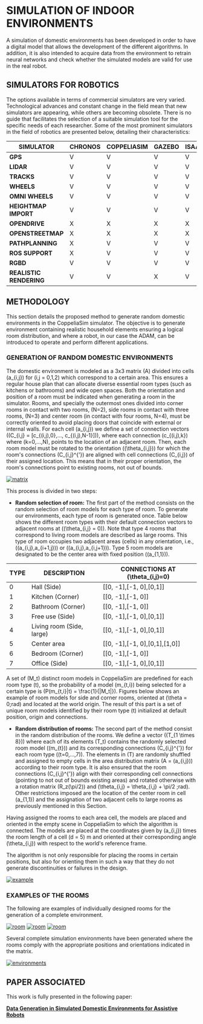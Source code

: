 # SIMULATION OF INDOOR ENVIRONMENTS


A simulation of domestic environments has been developed in order to have a digital model that allows the development of the different algorithms. In addition, it is also intended to acquire data from the environment to retrain neural networks and check whether the simulated models are valid for use in the real robot. 


## SIMULATORS FOR ROBOTICS

The options available in terms of commercial simulators are very varied. Technological advances and constant change in the field mean that new simulators are appearing, while others are becoming obsolete. There is no guide that facilitates the selection of a suitable simulation tool for the specific needs of each researcher. Some of the most prominent simulators in the field of robotics are presented below, detailing their characteristics:

| **SIMULATOR**         | **CHRONOS** | **COPPELIASIM** | **GAZEBO** | **ISAAC** | **UNITY** | **WEBOTS** |
|------------------------|-------------|-----------------|------------|-----------|-----------|------------|
| **GPS**               | V           | V               | V          | V         | V         | V          |
| **LIDAR**             | V           | V               | V          | V         | V         | V          |
| **TRACKS**            | V           | V               | V          | V         | V         | V          |
| **WHEELS**            | V           | V               | V          | V         | V         | V          |
| **OMNI WHEELS**       | V           | V               | V          | V         | V         | V          |
| **HEIGHTMAP IMPORT**  | V           | V               | V          | V         | V         | V          |
| **OPENDRIVE**         | X           | X               | X          | X         | X         | V          |
| **OPENSTREETMAP**     | X           | X               | X          | X         | X         | V          |
| **PATHPLANNING**      | X           | V               | V          | V         | X         | V          |
| **ROS SUPPORT**       | X           | V               | V          | V         | X         | V          |
| **RGBD**              | V           | V               | V          | V         | V         | V          |
| **REALISTIC RENDERING**| V           | V               | X          | V         | V         | X          |



## METHODOLOGY

This section details the proposed method to generate random domestic environments in the CoppeliaSim simulator. The objective is to generate environment containing realistic household elements ensuring a logical room distribution, and where a robot, in our case the ADAM, can be introduced to operate and perform different applications. 


### GENERATION OF RANDOM DOMESTIC ENVIRONMENTS
The domestic environment is modeled as a 3x3 matrix \(A\) divided into cells \(a_{i,j}\) for \(i,j = 0,1,2\) which correspond to a certain area. This ensures a regular house plan that can allocate diverse essential room types (such as kitchens or bathrooms) and wide open spaces. Both the orientation and position of a room must be indicated when generating a room in the simulator. Rooms, and specially the outermost ones divided into corner rooms in contact with two rooms, \(N=2\), side rooms in contact with three rooms, \(N=3\) and center room (in contact with four rooms, N=4), must be correctly oriented to avoid placing doors that coincide with external or internal walls. For each cell \(a_{i,j}\) we define a set of connection vectors \((C_{i,j} = [c_{(i,j),0},..., c_{(i,j),N-1}])\), where each connection \(c_{(i,j),k}\) where \(k=0,...,N\), points to the location of an adjacent room. Then, each room model must be rotated to the orientation \((\theta_{i,j})\) for which the room's connections \(C_{i,j}^{'}\) are aligned with cell connections \(C_{i,j}\) of their assigned location. This means that in their proper orientation, the room's connections point to existing rooms, not out of bounds.

[![matrix](../fig/1.png)](https://ieeexplore.ieee.org/abstract/document/10797352)

This process is divided in two steps:

* **Random selection of room:** The first part of the method consists on the random selection of room models for each type of room. To generate our environments, each type of room is generated once. Table below shows the different room types with their default connection vectors to adjacent rooms at \((\theta_{i,j} = 0)\). Note that type 4 rooms that correspond to living room models are described as large rooms. This type of room occupies two adjacent areas (cells) in any orientation, i.e., \((a_{i,j},a_{i+1,j})\) or \((a_{i,j},a_{i,j+1})\). Type 5 room models are designated to be the center area with fixed position \((a_{1,1})\).

|**TYPE**|**DESCRIPTION**|**CONNECTIONS AT \(\theta_{i,j}=0\)**|
|-------------------|----------------|------|
|0|Hall (Side) |[[0, -1],[-1, 0],[0,1]]|
|1|Kitchen (Corner) |[[0, -1],[-1, 0]]|
|2|Bathroom (Corner)|[[0, -1],[-1, 0]]|
|3|Free use (Side)|[[0, -1],[-1, 0],[0,1]]|
|4|Living room (Side, large)|[[0, -1],[-1, 0],[0,1]]|
|5|Center area|[[0, -1],[-1, 0],[0,1],[1,0]]|
|6|Bedroom (Corner)|[[0, -1],[-1, 0]]|
|7|Office (Side)|[[0, -1],[-1, 0],[0,1]]|


A set of \(M_t\) distinct room models in CoppeliaSim are predefined for each room type \(t\), so the probability of a model \(m_{t,i}\) being selected for a certain type is \(P(m_{t,i}|t) = \frac{1}{|M_t|}\). Figures below shows an example of room models for side and corner rooms, oriented at \(\theta = 0\;rad\) and located at the world origin. The result of this part is a set of unique room models identified by their room type \(t\) initialized at default position, origin and connections.


* **Random distribution of rooms:**  The second part of the method consist in the random distribution of the rooms. We define a vector \((T_{1 \times 8})\) where each of its elements \(T_t\) contains the randomly selected room model \((m_{t})\) and its corresponding connections \(C_{i,j}^{'}\) for each room type \((t=0,...,7)\). The elements in \(T\) are randomly shuffled and assigned to empty cells in the area distribution matrix \(A = (a_{i,j})\) according to their room type. It is also ensured that the room connections \(C_{i,j}^{'}\) align with their corresponding cell connections (pointing to not out of bounds existing areas) and rotated otherwise with a rotation matrix \(R_z(\pi/2)\) and \(\theta_{i,j} = \theta_{i,j} + \pi/2 \;rad\). Other restrictions imposed are the location of the center room in cell \(a_{1,1}\) and the assignation of two adjacent cells to large rooms as previously mentioned in this Section.

Having assigned the rooms to each area cell, the models are placed and oriented in the empty scene in CoppeliaSim to which the algorithm is connected. The models are placed at the coordinates given by \(a_{i,j}\) times the room length of a cell \(d = 5\) m and oriented at their corresponding angle \(\theta_{i,j}\) with respect to the world's reference frame.

The algorithm is not only responsible for placing the rooms in certain positions, but also for orienting them in such a way that they do not generate discontinuities or failures in the design.


[![example](../fig/7.png)](https://ieeexplore.ieee.org/abstract/document/10797352)

### EXAMPLES OF THE ROOMS

The following are examples of individually designed rooms for the generation of a complete environment.

[![room](../fig/3.png)](https://ieeexplore.ieee.org/abstract/document/10797352)
[![room](../fig/4.png)](https://ieeexplore.ieee.org/abstract/document/10797352)
[![room](../fig/5.png)](https://ieeexplore.ieee.org/abstract/document/10797352)


Several complete simulation environments have been generated where the rooms comply with the appropriate positions and orientations indicated in the matrix.

[![environments](../fig/6.png)](https://ieeexplore.ieee.org/abstract/document/10797352)

## PAPER ASSOCIATED
This work is fully presented in the following paper:

**[Data Generation in Simulated Domestic Environments for Assistive Robots](https://ieeexplore.ieee.org/abstract/document/10797352)**